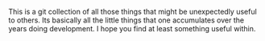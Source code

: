 This is a git collection of all those things that might be unexpectedly useful to others. Its basically all the little things that one accumulates over the years doing development. I hope you find at least something useful within.